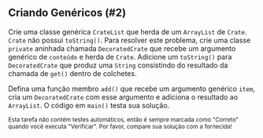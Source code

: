 ## Criando Genéricos (#2)

Crie uma classe genérica `CrateList` que herda de um `ArrayList` de `Crate`. `Crate` não possui `toString()`. Para resolver este problema, crie uma classe `private` aninhada chamada `DecoratedCrate` que recebe um argumento genérico de `conteúdo` e herda de `Crate`. Adicione um `toString()` para `DecoratedCrate` que produz uma `String` consistindo do resultado da chamada de `get()` dentro de colchetes.

Defina uma função membro `add()` que recebe um argumento genérico `item`, cria um `DecoratedCrate` com esse argumento e adiciona o resultado ao `ArrayList`. O código em `main()` testa sua solução.

<sub> Esta tarefa não contém testes automáticos, então é sempre marcada como "Correto" quando você executa "Verificar". Por favor, compare sua solução com a fornecida! </sub>